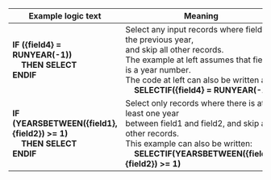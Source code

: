 
|Example logic text|Meaning|
|------------------|-------|
|**IF ({field4} = RUNYEAR(-1))<br>&nbsp;&nbsp;&nbsp;&nbsp;THEN SELECT<br>ENDIF**|Select any input records where field4 is the previous year,<br>and skip all other records.<br>The example at left assumes that field4 is a year number.<br>The code at left can also be written as:<br>&nbsp;&nbsp;&nbsp;&nbsp;**SELECTIF({field4} = RUNYEAR(-1))**|
|**IF (YEARSBETWEEN({field1},{field2}) >= 1)<br>&nbsp;&nbsp;&nbsp;&nbsp;THEN SELECT<br>ENDIF**|Select only records where there is at least one year<br>between field1 and field2, and skip all other records.<br>This example can also be written:<br>&nbsp;&nbsp;&nbsp;&nbsp;**SELECTIF(YEARSBETWEEN({field1},{field2}) >= 1)**|

